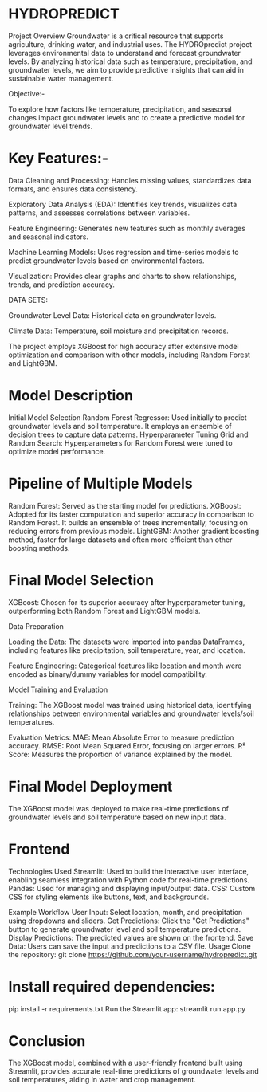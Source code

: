 # HYDROPREDICT
Project Overview
Groundwater is a critical resource that supports agriculture, drinking water, and industrial uses. The HYDROpredict project leverages environmental data to understand and forecast groundwater levels. By analyzing historical data such as temperature, precipitation, and groundwater levels, we aim to provide predictive insights that can aid in sustainable water management.

Objective:-

To explore how factors like temperature, precipitation, and seasonal changes impact groundwater levels and to create a predictive model for groundwater level trends.

# Key Features:-

Data Cleaning and Processing: Handles missing values, standardizes data formats, and ensures data consistency.

Exploratory Data Analysis (EDA): Identifies key trends, visualizes data patterns, and assesses correlations between variables.

Feature Engineering: Generates new features such as monthly averages and seasonal indicators.

Machine Learning Models: Uses regression and time-series models to predict groundwater levels based on environmental factors.

Visualization: Provides clear graphs and charts to show relationships, trends, and prediction accuracy.

DATA SETS:

Groundwater Level Data: Historical data on groundwater levels.

Climate Data: Temperature, soil moisture and precipitation records.

The project employs XGBoost for high accuracy after extensive model optimization and comparison with other models, including Random Forest and LightGBM.

# Model Description
Initial Model Selection
Random Forest Regressor: Used initially to predict groundwater levels and soil temperature. It employs an ensemble of decision trees to capture data patterns.
Hyperparameter Tuning
Grid and Random Search: Hyperparameters for Random Forest were tuned to optimize model performance.

# Pipeline of Multiple Models
Random Forest: Served as the starting model for predictions.
XGBoost: Adopted for its faster computation and superior accuracy in comparison to Random Forest. It builds an ensemble of trees incrementally, focusing on reducing errors from previous models.
LightGBM: Another gradient boosting method, faster for large datasets and often more efficient than other boosting methods.

# Final Model Selection
XGBoost: Chosen for its superior accuracy after hyperparameter tuning, outperforming both Random Forest and LightGBM models.

Data Preparation

Loading the Data: The datasets were imported into pandas DataFrames, including features like precipitation, soil temperature, year, and location.

Feature Engineering: Categorical features like location and month were encoded as binary/dummy variables for model compatibility.

Model Training and Evaluation

Training: The XGBoost model was trained using historical data, identifying relationships between environmental variables and groundwater levels/soil temperatures.

Evaluation Metrics:
MAE: Mean Absolute Error to measure prediction accuracy.
RMSE: Root Mean Squared Error, focusing on larger errors.
R² Score: Measures the proportion of variance explained by the model.

# Final Model Deployment
The XGBoost model was deployed to make real-time predictions of groundwater levels and soil temperature based on new input data.

# Frontend

Technologies Used
Streamlit: Used to build the interactive user interface, enabling seamless integration with Python code for real-time predictions.
Pandas: Used for managing and displaying input/output data.
CSS: Custom CSS for styling elements like buttons, text, and backgrounds.

Example Workflow
User Input: Select location, month, and precipitation using dropdowns and sliders.
Get Predictions: Click the "Get Predictions" button to generate groundwater level and soil temperature predictions.
Display Predictions: The predicted values are shown on the frontend.
Save Data: Users can save the input and predictions to a CSV file.
Usage
Clone the repository:
git clone https://github.com/your-username/hydropredict.git
# Install required dependencies:
pip install -r requirements.txt
Run the Streamlit app:
streamlit run app.py

# Conclusion
The XGBoost model, combined with a user-friendly frontend built using Streamlit, provides accurate real-time predictions of groundwater levels and soil temperatures, aiding in water and crop management.


